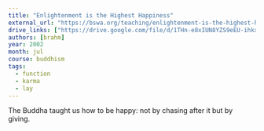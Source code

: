 ```yaml
---
title: "Enlightenment is the Highest Happiness"
external_url: "https://bswa.org/teaching/enlightenment-is-the-highest-happiness-by-ajahn-brahm/"
drive_links: ["https://drive.google.com/file/d/1THn-e8xIUN8YZS9eEU-ihkxsdqljkEN8/view?usp=drivesdk"]
authors: [brahm]
year: 2002
month: jul
course: buddhism
tags:
  - function
  - karma
  - lay
---
```


The Buddha taught us how to be happy: not by chasing after it but by giving.